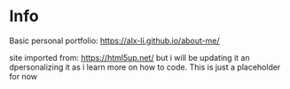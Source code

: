 # Info

Basic personal portfolio: https://alx-li.github.io/about-me/

site imported from: https://html5up.net/
but i will be updating it an dpersonalizing it as i learn more on how to code. This is just a placeholder for now
